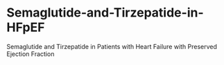 # Semaglutide-and-Tirzepatide-in-HFpEF
Semaglutide and Tirzepatide in Patients with Heart Failure with Preserved Ejection Fraction
